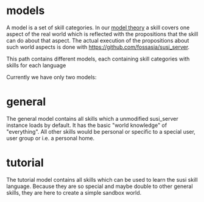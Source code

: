 # models
A model is a set of skill categories.
In our [model theory](https://en.wikipedia.org/wiki/Model_theory) a skill covers one aspect of the real world which is reflected with the propositions that the skill can do about that aspect. The actual execution of the propositions about such world aspects is done with https://github.com/fossasia/susi_server.

This path contains different models, each containing skill categories with skills for each language

Currently we have only two models:

# general
The general model contains all skills which a unmodified susi_server instance loads by default.
It has the basic "world knowledge" of "everything". All other skills would be personal or specific to a special user, user group or i.e. a personal home.

# tutorial
The tutorial model contains all skills which can be used to learn the susi skill language.
Because they are so special and maybe double to other general skills, they are here to create a simple sandbox world.
